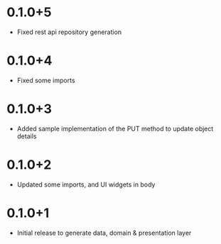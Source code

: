 # 0.1.0+5

- Fixed rest api repository generation

# 0.1.0+4

- Fixed some imports
  
# 0.1.0+3

- Added sample implementation of the PUT method to update object details

# 0.1.0+2

- Updated some imports, and UI widgets in body

# 0.1.0+1

- Initial release to generate data, domain & presentation layer

